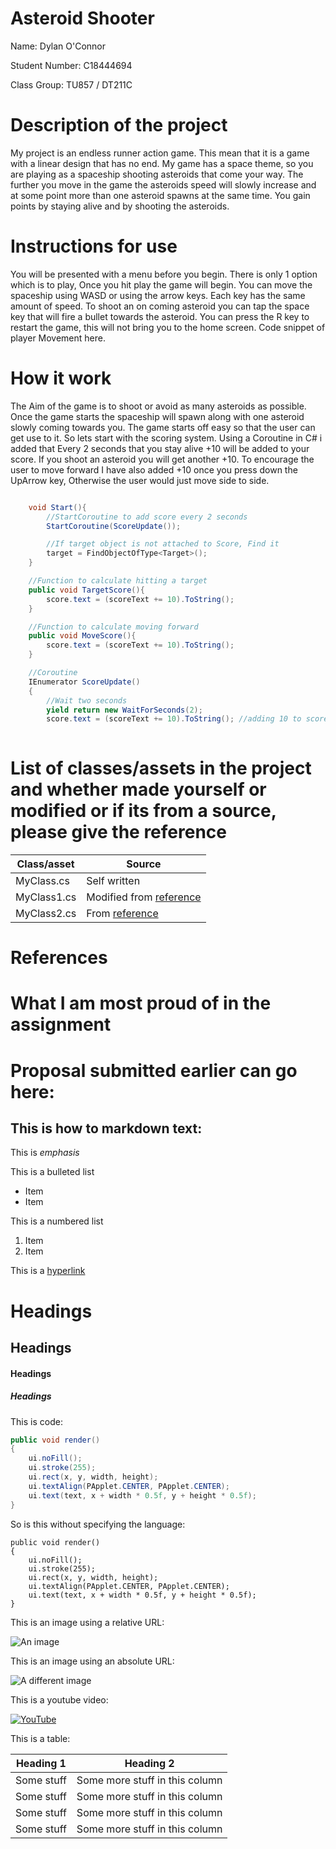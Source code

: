 # Asteroid Shooter

Name: Dylan O'Connor

Student Number: C18444694

Class Group: TU857 / DT211C

# Description of the project

My project is an endless runner action game. This mean that it is a game with a linear design that has no end. My game has a space theme, so you are playing as a spaceship shooting asteroids that come your way. The further you move in the game the asteroids speed will slowly increase and at some point more than one asteroid spawns at the same time. You gain points by staying alive and by shooting the asteroids.

# Instructions for use
You will be presented with a menu before you begin. There is only 1 option which is to play, Once you hit play the game will begin. You can move the spaceship using WASD or using the arrow keys. Each key has the same amount of speed. To shoot an on coming asteroid you can tap the space key that will fire a bullet towards the asteroid. You can press the R key to restart the game, this will not bring you to the home screen. Code snippet of player Movement here.

# How it work

The Aim of the game is to shoot or avoid as many asteroids as possible. Once the game starts the spaceship will spawn along with one asteroid slowly coming towards you. The game starts off easy so that the user can get use to it. 
So lets start with the scoring system. Using a Coroutine in C# i added that Every 2 seconds that you stay alive +10 will be added to your score. If you shoot an asteroid you will get another +10. To encourage the user to move forward I have also added +10 once you press down the UpArrow key, Otherwise the user would just move side to side.
```C#

    void Start(){
        //StartCoroutine to add score every 2 seconds
        StartCoroutine(ScoreUpdate());

        //If target object is not attached to Score, Find it
        target = FindObjectOfType<Target>();
    }

    //Function to calculate hitting a target
    public void TargetScore(){
        score.text = (scoreText += 10).ToString();
    }

    //Function to calculate moving forward
    public void MoveScore(){
        score.text = (scoreText += 10).ToString();
    }

    //Coroutine
    IEnumerator ScoreUpdate()
    {
        //Wait two seconds
        yield return new WaitForSeconds(2);
        score.text = (scoreText += 10).ToString(); //adding 10 to score every 2 seconds
      
```

# List of classes/assets in the project and whether made yourself or modified or if its from a source, please give the reference

| Class/asset | Source |
|-----------|-----------|
| MyClass.cs | Self written |
| MyClass1.cs | Modified from [reference]() |
| MyClass2.cs | From [reference]() |

# References

# What I am most proud of in the assignment

# Proposal submitted earlier can go here:

## This is how to markdown text:

This is *emphasis*

This is a bulleted list

- Item
- Item

This is a numbered list

1. Item
1. Item

This is a [hyperlink](http://bryanduggan.org)

# Headings
## Headings
#### Headings
##### Headings

This is code:

```Java
public void render()
{
	ui.noFill();
	ui.stroke(255);
	ui.rect(x, y, width, height);
	ui.textAlign(PApplet.CENTER, PApplet.CENTER);
	ui.text(text, x + width * 0.5f, y + height * 0.5f);
}
```

So is this without specifying the language:

```
public void render()
{
	ui.noFill();
	ui.stroke(255);
	ui.rect(x, y, width, height);
	ui.textAlign(PApplet.CENTER, PApplet.CENTER);
	ui.text(text, x + width * 0.5f, y + height * 0.5f);
}
```

This is an image using a relative URL:

![An image](images/p8.png)

This is an image using an absolute URL:

![A different image](https://bryanduggandotorg.files.wordpress.com/2019/02/infinite-forms-00045.png?w=595&h=&zoom=2)

This is a youtube video:

[![YouTube](http://img.youtube.com/vi/J2kHSSFA4NU/0.jpg)](https://www.youtube.com/watch?v=J2kHSSFA4NU)

This is a table:

| Heading 1 | Heading 2 |
|-----------|-----------|
|Some stuff | Some more stuff in this column |
|Some stuff | Some more stuff in this column |
|Some stuff | Some more stuff in this column |
|Some stuff | Some more stuff in this column |

